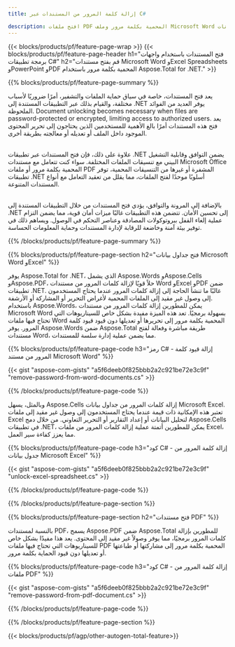 ```yaml
---
title: إزالة كلمة المرور من المستندات عبر C# 

description: افتح ملفات PDF المحمية بكلمة مرور وملف Microsoft Word وجداول بيانات Excel وملفات العروض التقديمية لـ PowerPoint عبر تطبيق C# الخاص بك.
---
```


{{< blocks/products/pf/feature-page-wrap >}}
{{< blocks/products/pf/feature-page-header h1="فتح المستندات باستخدام واجهات برمجة تطبيقات C#" h2="قم بفتح مستندات Microsoft Word وExcel Spreadsheets وPowerPoint وPDF المحمية بكلمة مرور باستخدام Aspose.Total for .NET." >}}

{{% blocks/products/pf/feature-page-summary %}}

يعد فتح المستندات، خاصة في سياق حماية الملفات والتشفير، أمرًا ضروريًا لأسباب مختلفة، والقيام بذلك عبر التطبيقات المستندة إلى .NET يوفر العديد من الفوائد الملحوظة. Document unlocking becomes necessary when files are password-protected or encrypted, limiting access to authorized users. يعد فتح هذه المستندات أمرًا بالغ الأهمية للمستخدمين الذين يحتاجون إلى تحرير المحتوى الموجود داخل الملف أو تعديله أو معالجته بطريقة أخرى. <br /><br />

علاوة على ذلك، فإن فتح المستندات عبر تطبيقات .NET يضمن التوافق وقابلية التشغيل البيني مع تنسيقات الملفات المختلفة. سواء كنت تتعامل مع مستندات Microsoft Office المحمية بكلمة مرور أو ملفات PDF المشفرة أو غيرها من التنسيقات المحمية، توفر تطبيقات .NET أسلوبًا موحدًا لفتح الملفات، مما يقلل من تعقيد التعامل مع أنواع المستندات المتنوعة.<br /><br />

بالإضافة إلى المرونة والتوافق، يؤدي فتح المستندات من خلال التطبيقات المستندة إلى .NET إلى تحسين الأمان. تتضمن هذه التطبيقات غالبًا ميزات أمان قوية، مما يضمن التزام عملية إلغاء القفل ببروتوكولات المصادقة وعناصر التحكم في الوصول. ويساهم ذلك في توفير بيئة آمنة وخاضعة للرقابة لإدارة المستندات وحماية المعلومات الحساسة.

{{% /blocks/products/pf/feature-page-summary  %}}

{{% blocks/products/pf/feature-page-section  h2="فتح جداول بيانات Microsoft Word وExcel" %}}

يوفر Aspose.Total for .NET، الذي يشمل Aspose.Words وAspose.Cells وAspose.PDF، حلاً قويًا لإزالة كلمات المرور من مستندات Word وExcel وPDF ضمن تطبيقات .NET. غالبًا ما تنشأ الحاجة إلى إزالة كلمات المرور عندما يحتاج المستخدمون إلى وصول غير مقيد إلى الملفات المحمية لأغراض التحرير أو المشاركة أو الأرشفة.<br />
باستخدام Aspose.Words، يمكن للمطورين إزالة كلمات المرور من مستندات Microsoft Word بسهولة برمجيًا. تعد هذه الميزة مفيدة بشكل خاص للسيناريوهات التي تحتاج فيها ملفات Word المحمية بكلمة مرور إلى تحريرها أو تعديلها دون قيود قيود كلمة المرور. يوفر Aspose.Words ضمن Aspose.Total طريقة مباشرة وفعالة لفتح مستندات Word، مما يضمن عملية إدارة سلسة للمستندات.

{{% blocks/products/pf/feature-page-code h3="رمز C# - إزالة قيود كلمة المرور من مستند Microsoft Word" %}}

{{< gist "aspose-com-gists" "a5f6deeb0f825bbb2a2c921be72e3c9f" "remove-password-from-word-documents.cs" >}}

{{% /blocks/products/pf/feature-page-code  %}}

وبالمثل، يسهل Aspose.Cells إزالة كلمات المرور من جداول بيانات Microsoft Excel. تعتبر هذه الإمكانية ذات قيمة عندما يحتاج المستخدمون إلى وصول غير مقيد إلى ملفات Excel لتحليل البيانات أو إعداد التقارير أو التحرير التعاوني. من خلال دمج Aspose.Cells في تطبيقات .NET، يمكن للمطورين أتمتة عملية إزالة كلمات المرور من ملفات Excel، مما يعزز كفاءة سير العمل.

{{% blocks/products/pf/feature-page-code h3="كود C# - إزالة كلمة المرور من جدول بيانات Microsoft Excel" %}}

{{< gist "aspose-com-gists" "a5f6deeb0f825bbb2a2c921be72e3c9f" "unlock-excel-spreadsheet.cs" >}}

{{% /blocks/products/pf/feature-page-code  %}}

{{% /blocks/products/pf/feature-page-section %}}

{{% blocks/products/pf/feature-page-section  h2="فتح مستندات PDF" %}}

بالنسبة لمستندات PDF، يسمح Aspose.PDF ضمن Aspose.Total للمطورين بإزالة كلمات المرور برمجيًا، مما يوفر وصولاً غير مقيد إلى المحتوى. يعد هذا مفيدًا بشكل خاص للسيناريوهات التي تحتاج فيها ملفات PDF المحمية بكلمة مرور إلى مشاركتها أو طباعتها أو تعديلها دون قيود الحماية بكلمة مرور.

{{% blocks/products/pf/feature-page-code h3="كود C# - إزالة كلمة المرور من ملفات PDF" %}}

{{< gist "aspose-com-gists" "a5f6deeb0f825bbb2a2c921be72e3c9f" "remove-password-from-pdf-document.cs" >}}

{{% /blocks/products/pf/feature-page-code  %}}

{{% /blocks/products/pf/feature-page-section %}}

{{< blocks/products/pf/agp/other-autogen-total-feature>}}